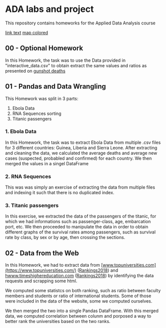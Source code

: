 # ADA labs and project
This repository contains homeworks for the Applied Data Analysis course

<a href="maps/01_map_colored/europe_map_colored.html">link text</a>
[map colored](maps/01_map_colored/europe_map_colored.html)

## 00 - Optional Homework
In this Homework, the task was to use the Data provided in "interactive_data.csv" to obtain extract the same values and ratios as presented on [gunshot deaths](https://fivethirtyeight.com/features/gun-deaths/)

## 01 - Pandas and Data Wrangling
This Homework was split in 3 parts:
  1. Ebola Data
  2. RNA Sequences sorting
  3. Titanic passengers
  
  ### 1. Ebola Data
  In this Homework, the task was to extract Ebola Data from multiple .csv files for 3 different countries: Guinea, Liberia and Sierra Leone.  After extracting and cleaning the data, we calculated the average deaths and average new cases (suspected, probabled and confirmed) for each country. We then merged the values in a singel DataFrame
  
  ### 2. RNA Sequences
  This was was simply an exercise of extracting the data from multiple files and indexing it such that there is no duplicated index.
  
  ### 3. Titanic passengers
  In this exercise, we extracted the data of the passengers of the titanic, for which we had informations such as passenger-class, age, embarcation port, etc.
  We then proceeded to manipulate the data in order to obtain different graphs of the survival rates among passengers, such as survival rate by class, by sex or by age, then crossing the sections.
  
  ## 02 - Data from the Web
  In this Homework, we had to extract data from
  [www.topuniversities.com](https://www.topuniversities.com/)
  ([Rankings2018](https://www.topuniversities.com/university-rankings/world-university-rankings/2018)) and 
  [hwww.timeshighereducation.com](https://www.timeshighereducation.com/)
  ([Rankings2018](https://www.timeshighereducation.com/world-university-rankings/2018/world-ranking#!/page/0/length/25/sort_by/rank/sort_order/asc/cols/stats)) by identifying the data requests and scrapping some html. 
   
   We computed some statistcs on both ranking, such as ratio between faculty members and students or ratio of international students. Some of those were included in the data of the website, some we computed ourselves. 
   
   
   We then merged the two into a single Pandas DataFrame. With this merged data, we computed correlation between colunm and porposed a way to better rank the universities based on the two ranks.  

  


